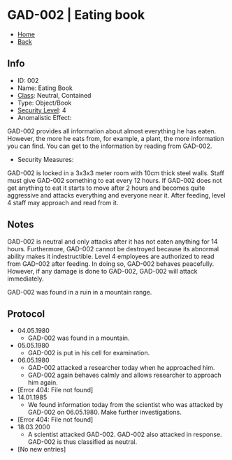 # GAD-002 | Eating book

- [Home](../../../home.md)
- [Back](../s1.md)

## Info

- ID: 002
- Name: Eating Book
- [Class](../class.md): Neutral, Contained
- Type: Object/Book
- [Security Level](../sec.md): 4
- Anomalistic Effect:

GAD-002 provides all information about almost everything he has eaten. However, the more he eats from, for example, a plant, the more information you can find. You can get to the information by reading from GAD-002.

- Security Measures:

GAD-002 is locked in a 3x3x3 meter room with 10cm thick steel walls. Staff must give GAD-002 something to eat every 12 hours. If GAD-002 does not get anything to eat it starts to move after 2 hours and becomes quite aggressive and attacks everything and everyone near it. After feeding, level 4 staff may approach and read from it.

## Notes

GAD-002 is neutral and only attacks after it has not eaten anything for 14 hours. Furthermore, GAD-002 cannot be destroyed because its abnormal ability makes it indestructible. Level 4 employees are authorized to read from GAD-002 after feeding. In doing so, GAD-002 behaves peacefully. However, if any damage is done to GAD-002, GAD-002 will attack immediately.

GAD-002 was found in a ruin in a mountain range.

## Protocol

- 04.05.1980
  - GAD-002 was found in a mountain.
- 05.05.1980
  - GAD-002 is put in his cell for examination.
- 06.05.1980
  - GAD-002 attacked a researcher today when he approached him.
  - GAD-002 again behaves calmly and allows researcher to approach him again.
- [Error 404: File not found]
- 14.01.1985
  - We found information today from the scientist who was attacked by GAD-002 on 06.05.1980. Make further investigations.
- [Error 404: File not found]
- 18.03.2000
  - A scientist attacked GAD-002. GAD-002 also attacked in response. GAD-002 is thus classified as neutral.
- [No new entries]
